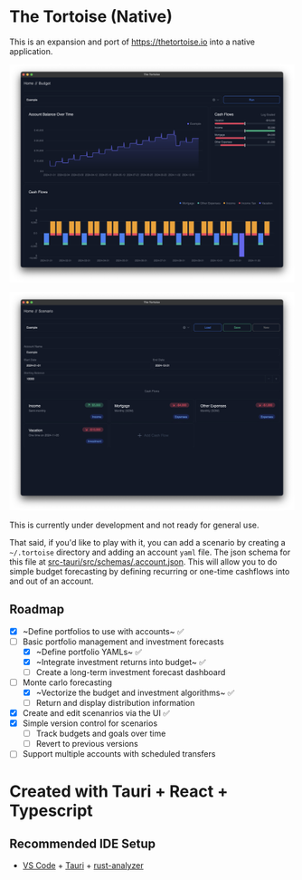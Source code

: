 # The Tortoise (Native)

This is an expansion and port of https://thetortoise.io into a native application.

![The Tortoise (Native)](https://github.com/Tortoise-Technologies/tortoise-native/blob/main/assets/WIP%20Screenshot.png?raw=true)

![The Tortoise (Native)](https://github.com/Tortoise-Technologies/tortoise-native/blob/main/assets/Scenario%20Creation.png?raw=true)

This is currently under development and not ready for general use.

That said, if you'd like to play with it, you can add a scenario by creating a `~/.tortoise` directory and adding an account `yaml` file. 
The json schema for this file at [src-tauri/src/schemas/.account.json](src-tauri/src/schemas/.account.json). This will allow you to 
do simple budget forecasting by defining recurring or one-time cashflows into and out of an account.

## Roadmap
- [x] ~Define portfolios to use with accounts~ ✅
- [ ] Basic portfolio management and investment forecasts
    - [x] ~Define portfolio YAMLs~ ✅
    - [x] ~Integrate investment returns into budget~ ✅
    - [ ] Create a long-term investment forecast dashboard
- [ ] Monte carlo forecasting
    - [x] ~Vectorize the budget and investment algorithms~ ✅
    - [ ] Return and display distribution information
- [x] Create and edit scenanrios via the UI ✅
- [x] Simple version control for scenarios
    - [ ] Track budgets and goals over time
    - [ ] Revert to previous versions
- [ ] Support multiple accounts with scheduled transfers

# Created with Tauri + React + Typescript
## Recommended IDE Setup

- [VS Code](https://code.visualstudio.com/) + [Tauri](https://marketplace.visualstudio.com/items?itemName=tauri-apps.tauri-vscode) + [rust-analyzer](https://marketplace.visualstudio.com/items?itemName=rust-lang.rust-analyzer)
